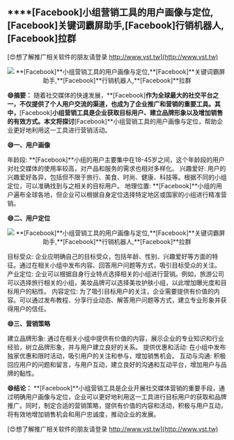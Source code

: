 ## ****[Facebook]**小组营销工具的用户画像与定位,**[Facebook]**关键词霸屏助手,**[Facebook]**行销机器人,**[Facebook]**拉群**

[😍想了解推广相关软件的朋友请登录 http://www.vst.tw](http://www.vst.tw)

 <center><img src="https://vst.tw/MP4/tuiguang/png/6.png" alt="**[Facebook]**小组营销工具的用户画像与定位,**[Facebook]**关键词霸屏助手,**[Facebook]**行销机器人,**[Facebook]**拉群"></center>

**😄摘要：**
随着社交媒体的快速发展，**[Facebook]**作为全球最大的社交平台之一，不仅提供了个人用户交流的渠道，也成为了企业推广和营销的重要工具。其中，**[Facebook]**小组营销工具是企业获取目标用户、建立品牌形象以及增加销售的有效方式。本文将探讨**[Facebook]**小组营销工具的用户画像与定位，帮助企业更好地利用这一工具进行营销活动。

**😄一、用户画像**

年龄段: **[Facebook]**小组的用户主要集中在18-45岁之间，这个年龄段的用户对社交媒体的使用率较高，对产品和服务的需求也相对多样化。
兴趣爱好: 用户的兴趣爱好各异，包括但不限于旅行、美食、时尚、健康、科技等。根据不同的小组定位，可以准确找到与之相关的目标用户。
地理位置: **[Facebook]**小组的用户遍布全球各地，但企业可以根据自身定位选择特定地区或国家的小组进行精准营销。

**😄二、用户定位**

 <center><img src="https://vst.tw/MP4/tuiguang/png/2.png" alt="**[Facebook]**小组营销工具的用户画像与定位,**[Facebook]**关键词霸屏助手,**[Facebook]**行销机器人,**[Facebook]**拉群"></center>

目标受众: 企业应明确自己的目标受众，包括年龄、性别、兴趣爱好等方面的特征。通过在相关小组中发布内容、回答用户问题等方式，吸引目标受众的关注。
产业定位: 企业可以根据自身行业特点选择相关的小组进行营销。例如，旅游公司可以选择旅行相关的小组，美妆品牌可以选择美妆护肤小组，以此增加曝光度和目标用户的粘性。
内容定位: 为了吸引目标用户的关注，企业需要提供有价值的内容。可以通过发布教程、分享行业动态、解答用户问题等方式，建立专业形象并获得用户的信任。

**😄三、营销策略**

建立品牌形象: 通过在相关小组中提供有价值的内容，展示企业的专业知识和行业经验，树立品牌形象，并与用户建立良好的关系。
提供优惠和活动: 在小组中发布独家优惠和限时活动，吸引用户的关注和参与，增加销售机会。
互动与沟通: 积极回应用户的问题和留言，与用户互动，建立良好的沟通和互动平台，增加用户与品牌的黏性。

**😄结论：**
**[Facebook]**小组营销工具是企业开展社交媒体营销的重要手段，通过明确用户画像与定位，企业可以更好地利用这一工具进行目标用户的获取和品牌推广。同时，制定合适的营销策略，提供有价值的内容和活动，积极与用户互动，将有效地增加销售机会和用户忠诚度，推动企业的发展。

[😍想了解推广相关软件的朋友请登录 http://www.vst.tw](http://www.vst.tw)



